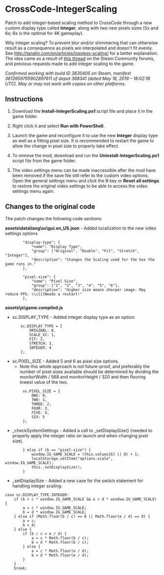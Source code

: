 # CrossCode-IntegerScaling
Patch to add integer-based scaling method to CrossCode through a new custom display type called **Integer**, along with two new pixels sizes (5x and 6x; 6x is the optimal for 4K gameplay).

Why integer scaling? To prevent blur and/or shimmering that can otherwise result as a consequence as pixels are interpolated and doesn't fit evenly. See http://tanalin.com/en/articles/lossless-scaling/ for a better explanation. The idea came as a result of [this thread](https://steamcommunity.com/app/368340/discussions/0/1640915206443018918/) on the Steam Community forums, and previous requests made to add integer scaling to the game.

*Confirmed working with build ID 3830405 on Steam, manifest 3613959795902897611 of depot 368341 (dated May 16, 2019 – 18:02:18 UTC). May or may not work with copies on other platforms.*


## Instructions

1. Download the **Install-IntegerScaling.ps1** script file and place it in the game folder.

2. Right click it and select **Run with PowerShell**.

3. Launch the game and reconfigure it to use the new **Integer** display type as well as a fitting pixel size. It is recommended to restart the game to allow the change in pixel size to properly take effect.

4. To remove the mod, download and run the **Uninstall-IntegerScaling.ps1** script file from the game folder.

5. The video settings menu can be made inaccessible after the mod have been removed if the save file still refer to the custom video options. Open the general settings menu and click the B key or **Reset all settings** to restore the original video settings to be able to access the video settings menu again.


## Changes to the original code

The patch changes the following code sections:

**assets\data\lang\sc\gui.en_US.json** - Added localization to the new video settings options
```
        "display-type": {
        	"name": "Display Type",
        	"group": ["Original", "Double", "Fit", "Stretch", "Integer"],
        	"description": "Changes the Scaling used for the box the game runs in."
        },
```
```
        "pixel-size": {
        	"name": "Pixel Size",
        	"group": ["1", "2", "3", "4", "5", "6"],
        	"description": "Higher size means sharper image. May reduce FPS. \\c[1]Needs a restart!"
        },
```

**assets\js\game.compiled.js**
*  sc.DISPLAY_TYPE - Added integer display type as an option:
 ```
        sc.DISPLAY_TYPE = {
        	ORIGINAL: 0,
        	SCALE_X2: 1,
        	FIT: 2,
        	STRETCH: 3,
        	INTEGER: 4
        };
```

* sc.PIXEL_SIZE - Added 5 and 6 as pixel size options.
  * Note this whole approach is not future-proof, and preferably the number of pixel sizes available should be determined by dividing the monitorWidth / 568 and monitorHeight / 320 and then flooring lowest value of the two.
```
        sc.PIXEL_SIZE = {
        	ONE: 0,
        	TWO: 1,
        	THREE: 2,
        	FOUR: 3,
        	FIVE: 4,
        	SIX: 5
        };
```

* _checkSystemSettings - Added a call to _setDisplaySize() (needed to properly apply the integer ratio on launch and when changing pixel size).
```
        } else if (b == "pixel-size") {
        	window.IG_GAME_SCALE = (this.values[b] || 0) + 1;
        	localStorage.setItem("options.scale", window.IG_GAME_SCALE);
        	this._setDisplaySize();
        }
```

* _setDisplaySize - Added a new case for the switch statement for handling integer scaling:
```
case sc.DISPLAY_TYPE.INTEGER:
	if (b > c * window.IG_GAME_SCALE && e > d * window.IG_GAME_SCALE) {
		a = c * window.IG_GAME_SCALE;
		b = d * window.IG_GAME_SCALE;
	} else if (Math.floor(b / c) == 0 || Math.floor(e / d) == 0) {
		a = c;
		b = d;
	} else {
		if (b / c < e / d) {
			a = c * Math.floor(b / c);
			b = d * Math.floor(b / c);
		} else {
			a = c * Math.floor(e / d);
			b = d * Math.floor(e / d);
		}
	}
	break;
```
